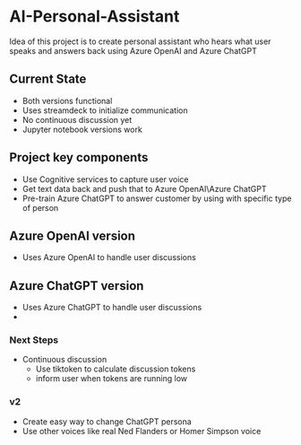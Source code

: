 # AI-Personal-Assistant
Idea of this project is to create personal assistant who hears what user speaks and answers back using Azure OpenAI and Azure ChatGPT

## Current State
  * Both versions functional
  * Uses streamdeck to initialize communication
  * No continuous discussion yet
  * Jupyter notebook versions work

## Project key components
  * Use Cognitive services to capture user voice
  * Get text data back and push that to Azure OpenAI\Azure ChatGPT
  * Pre-train Azure ChatGPT to answer customer by using with specific type of person
  
## Azure OpenAI version
  * Uses Azure OpenAI to handle user discussions
 
## Azure ChatGPT version
  * Uses Azure ChatGPT to handle user discussions
  * 

### Next Steps
  * Continuous discussion
    * Use tiktoken to calculate discussion tokens
    * inform user when tokens are running low

### v2
  * Create easy way to change ChatGPT persona
  * Use other voices like real Ned Flanders or Homer Simpson voice
